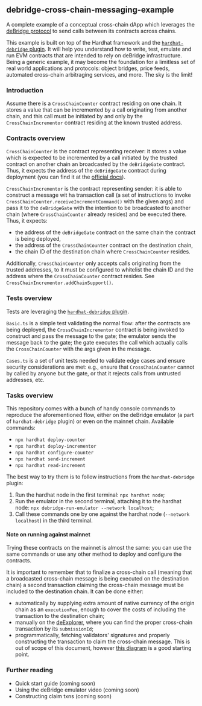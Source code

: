 ## debridge-cross-chain-messaging-example

A complete example of a conceptual cross-chain dApp which leverages the [deBridge protocol](https://debridge.finance) to send calls between its contracts across chains.

This example is built on top of the Hardhat framework and the [`hardhat-debridge` plugin](https://github.com/debridge-finance/hardhat-debridge). It will help you understand how to write, test, emulate and run EVM contracts that are intended to rely on deBridge infrastructure. Being a generic example, it may become the foundation for a limitless set of real world applications and protocols: object bridges, price feeds, automated cross-chain arbitraging services, and more. The sky is the limit!

### Introduction

Assume there is a `CrossChainCounter` contract residing on one chain. It stores a value that can be incremented by a call originating from another chain, and this call must be initiated by and only by the `CrossChainIncrementor` contract residing at the known trusted address.

### Contracts overview

`CrossChainCounter` is the contract representing receiver: it stores a value which is expected to be incremented by a call initiated by the trusted contract on another chain an broadcasted by the `deBridgeGate` contract. Thus, it expects the address of the `deBridgeGate` contract during deployment (you can find it at the [official docs](https://docs.debridge.finance/contracts/mainnet-addresses)).

`CrossChainIncrementor` is the contract representing sender: it is able to construct a message wit ha transaction call (a set of instructions to invoke `CrossChainCounter.receiveIncrementCommand()` with the given args) and pass it to the `deBridgeGate` with the intention to be broadcasted to another chain (where `CrossChainCounter` already resides) and be executed there. Thus, it expects:
- the address of the `deBridgeGate` contract on the same chain the contract is being deployed,
- the address of the `CrossChainCounter` contract on the destination chain,
- the chain ID of the destination chain where `CrossChainCounter` resides.

Additionally, `CrossChainCounter` only accepts calls originating from the trusted addresses, to it must be configured to whitelist the chain ID and the address where the `CrossChainCounter` contract resides. See `CrossChainIncrementor.addChainSupport()`.

### Tests overview

Tests are leveraging the [`hardhat-debridge` plugin](https://github.com/debridge-finance/hardhat-debridge).

`Basic.ts` is a simple test validating the normal flow: after the contracts are being deployed, the `CrossChainIncrementor` contract is being invoked to construct and pass the message to the gate; the emulator sends the message back to the gate; the gate executes the call which actually calls the `CrossChainCounter` with the args given in the message.

`Cases.ts` is a set of unit tests needed to validate edge cases and ensure security considerations are met: e.g., ensure that `CrossChainCounter` cannot by called by anyone but the gate, or that it rejects calls from untrusted addresses, etc.


### Tasks overview

This repository comes with a bunch of handy console commands to reproduce the aforementioned flow, either on the deBridge emulator (a part of `hardhat-debridge` plugin) or even on the mainnet chain. Available commands:
- `npx hardhat deploy-counter`
- `npx hardhat deploy-incrementor`
- `npx hardhat configure-counter`
- `npx hardhat send-increment`
- `npx hardhat read-increment`

The best way to try them is to follow instructions from the `hardhat-debridge` plugin:
1. Run the hardhat node in the first terminal: `npx hardhat node`;
2. Run the emulator in the second terminal, attaching it to the hardhat node: `npx debridge-run-emulator --network localhost`;
3. Call these commands one by one against the hardhat node (`--network localhost`) in the third terminal.

#### Note on running against mainnet

Trying these contracts on the mainnet is almost the same: you can use the same commands or use any other method to deploy and configure the contracts.

It is important to remember that to finalize a cross-chain call (meaning that a broadcasted cross-chain message is being executed on the destination chain) a second transaction claiming the cross-chain message must be included to the destination chain. It can be done either:
- automatically by supplying extra amount of native currency of the origin chain as an `executionFee`, enough to cover the costs of including the transaction to the destination chain;
- manually on the [deExplorer](https://explorer.debridge.finance/), where you can find the proper cross-chain transaction by its `submissionId`;
- programmatically, fetching validators' signatures and properly constructing the transaction to claim the cross-chain message. This is out of scope of this document, however [this diagram](./doc/Architecture.png) is a good starting point.

### Further reading

- Quick start guide (coming soon)
- Using the deBridge emulator video (coming soon)
- Constructing claim txns (coming soon)

